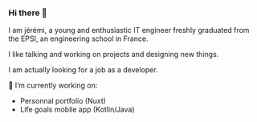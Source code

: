 ### Hi there 👋

I am jérémi, a young and enthusiastic IT engineer freshly graduated from the EPSI, an engineering school in France.

I like talking and working on projects and designing new things.

I am actually looking for a job as a developer.

🔭 I’m currently working on:
- Personnal portfolio (Nuxt)
- Life goals mobile app (Kotlin/Java)




<!--
**Jeremhub/jeremhub** is a ✨ _special_ ✨ repository because its `README.md` (this file) appears on your GitHub profile.

Here are some ideas to get you started:

- 🔭 I’m currently working on ...
- 🌱 I’m currently learning ...
- 👯 I’m looking to collaborate on ...
- 🤔 I’m looking for help with ...
- 💬 Ask me about ...
- 📫 How to reach me: ...
- 😄 Pronouns: ...
- ⚡ Fun fact: ...
-->
